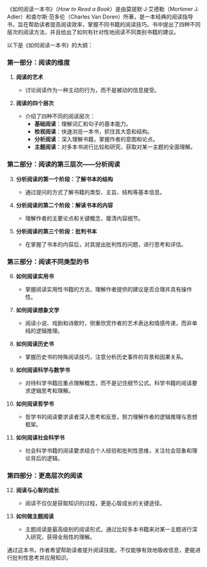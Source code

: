 《如何阅读一本书》（*How to Read a Book*）是由莫提默·J·艾德勒（Mortimer J. Adler）和查尔斯·范多伦（Charles Van Doren）所著，是一本经典的阅读指导书，旨在帮助读者提高阅读效率，掌握不同书籍的阅读技巧。书中提出了四种不同层次的阅读方法，并且给出了如何有针对性地阅读不同类别书籍的建议。

以下是《如何阅读一本书》的大纲：

### 第一部分：阅读的维度
1. **阅读的艺术**
   - 讨论阅读作为一种主动的行为，而不是被动的信息接受。
   
2. **阅读的四个层次**
   - 介绍了四种不同的阅读层次：
     - **基础阅读**：理解词汇和句子的基本能力。
     - **检视阅读**：快速浏览一本书，抓住其大意和结构。
     - **分析阅读**：深入理解书籍，掌握作者的意图和论点。
     - **主题阅读**：对多本书进行比较和研究，获取对某一主题的全面理解。

### 第二部分：阅读的第三层次——分析阅读
3. **分析阅读的第一个阶段：了解书本的结构**
   - 通过提问的方式了解书籍的类型、主旨、结构等基本信息。
   
4. **分析阅读的第二个阶段：解读书本的内容**
   - 理解作者的主要论点和关键概念，厘清内容细节。

5. **分析阅读的第三个阶段：批判书本**
   - 在掌握了书本的内容后，对其提出批判性的问题，进行思考和评估。

### 第三部分：阅读不同类型的书
6. **如何阅读实用书**
   - 掌握阅读实用性书籍的方法，理解作者提供的建议是否合理并具有操作性。

7. **如何阅读想象文学**
   - 阅读小说、戏剧和诗歌时，侧重欣赏作者的艺术表达和情感传递，而非单纯的逻辑推理。

8. **如何阅读历史书**
   - 掌握历史书的特殊阅读技巧，注意分析历史事件的背景和因果关系。

9. **如何阅读科学与数学书**
   - 对待科学书籍应重点理解概念，而不是记住细节公式。科学书籍的阅读要求逻辑思考和理解。

10. **如何阅读哲学书**
    - 哲学书的阅读要求读者深入思考和反思，努力理解作者的逻辑推理与思想框架。

11. **如何阅读社会科学书**
    - 社会科学书籍的阅读要求结合个人经验和批判性思维，关注社会现象和理论背后的逻辑。

### 第四部分：更高层次的阅读
12. **阅读与心智的成长**
    - 阅读不仅仅是获取知识的过程，更是心智成长的关键途径。

13. **如何做主题阅读**
    - 主题阅读是最高级别的阅读形式，通过比较多本书籍来对某一主题进行深入研究，获得全局性的理解。

通过这本书，作者希望帮助读者提升阅读技能，不仅能够有效地吸收信息，更能进行批判性思考并应用知识。